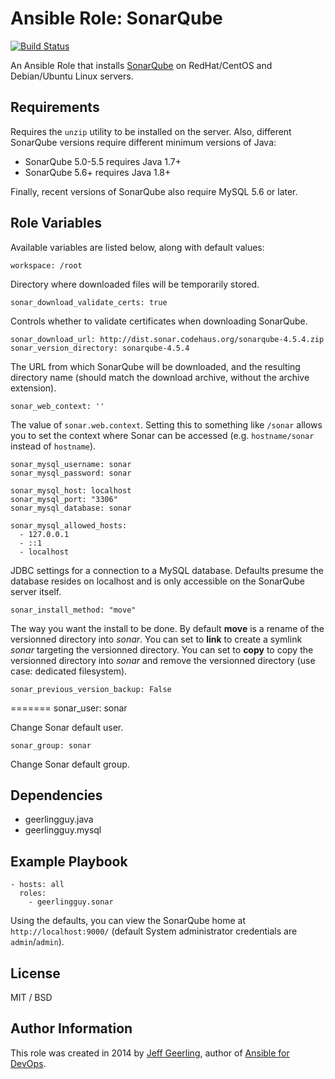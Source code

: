 # Ansible Role: SonarQube

[![Build Status](https://travis-ci.org/geerlingguy/ansible-role-sonar.svg?branch=master)](https://travis-ci.org/geerlingguy/ansible-role-sonar)

An Ansible Role that installs [SonarQube](http://www.sonarqube.org/) on RedHat/CentOS and Debian/Ubuntu Linux servers.

## Requirements

Requires the `unzip` utility to be installed on the server. Also, different SonarQube versions require different minimum versions of Java:

  - SonarQube 5.0-5.5 requires Java 1.7+
  - SonarQube 5.6+ requires Java 1.8+

Finally, recent versions of SonarQube also require MySQL 5.6 or later.

## Role Variables

Available variables are listed below, along with default values:

    workspace: /root

Directory where downloaded files will be temporarily stored.

    sonar_download_validate_certs: true

Controls whether to validate certificates when downloading SonarQube.

    sonar_download_url: http://dist.sonar.codehaus.org/sonarqube-4.5.4.zip
    sonar_version_directory: sonarqube-4.5.4

The URL from which SonarQube will be downloaded, and the resulting directory name (should match the download archive, without the archive extension).

    sonar_web_context: ''

The value of `sonar.web.context`. Setting this to something like `/sonar` allows you to set the context where Sonar can be accessed (e.g. `hostname/sonar` instead of `hostname`).

    sonar_mysql_username: sonar
    sonar_mysql_password: sonar
    
    sonar_mysql_host: localhost
    sonar_mysql_port: "3306"
    sonar_mysql_database: sonar
    
    sonar_mysql_allowed_hosts:
      - 127.0.0.1
      - ::1
      - localhost

JDBC settings for a connection to a MySQL database. Defaults presume the database resides on localhost and is only accessible on the SonarQube server itself.

    sonar_install_method: "move"

The way you want the install to be done. By default **move** is a rename of the versionned directory into _sonar_. You can set to **link** to create a symlink _sonar_ targeting the versionned directory. You can set to **copy** to copy the versionned directory into _sonar_ and remove the versionned directory (use case: dedicated filesystem).

    sonar_previous_version_backup: False


=======
    sonar_user: sonar

Change Sonar default user.

    sonar_group: sonar

Change Sonar default group.

## Dependencies

  - geerlingguy.java
  - geerlingguy.mysql

## Example Playbook

    - hosts: all
      roles:
        - geerlingguy.sonar

Using the defaults, you can view the SonarQube home at `http://localhost:9000/` (default System administrator credentials are `admin`/`admin`).

## License

MIT / BSD

## Author Information

This role was created in 2014 by [Jeff Geerling](https://www.jeffgeerling.com/), author of [Ansible for DevOps](https://www.ansiblefordevops.com/).
